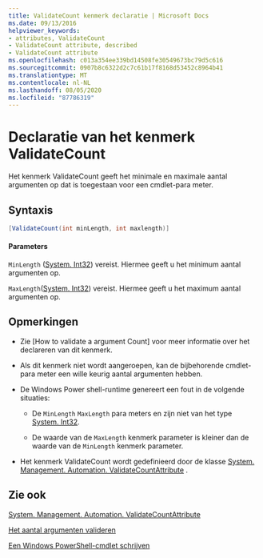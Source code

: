 ```yaml
---
title: ValidateCount kenmerk declaratie | Microsoft Docs
ms.date: 09/13/2016
helpviewer_keywords:
- attributes, ValidateCount
- ValidateCount attribute, described
- ValidateCount attribute
ms.openlocfilehash: c013a354ee339bd14508fe30549673bc79d5c616
ms.sourcegitcommit: 0907b8c6322d2c7c61b17f8168d53452c8964b41
ms.translationtype: MT
ms.contentlocale: nl-NL
ms.lasthandoff: 08/05/2020
ms.locfileid: "87786319"
---
```

# <a name="validatecount-attribute-declaration"></a>Declaratie van het kenmerk ValidateCount

Het kenmerk ValidateCount geeft het minimale en maximale aantal argumenten op dat is toegestaan voor een cmdlet-para meter.

## <a name="syntax"></a>Syntaxis

```csharp
[ValidateCount(int minLength, int maxlength)]
```

#### <a name="parameters"></a>Parameters

`MinLength` ([System. Int32][]) vereist. Hiermee geeft u het minimum aantal argumenten op.

`MaxLength`([System. Int32][]) vereist. Hiermee geeft u het maximum aantal argumenten op.

## <a name="remarks"></a>Opmerkingen

- Zie [How to validate a argument Count][](Engelstalig) voor meer informatie over het declareren van dit kenmerk.

- Als dit kenmerk niet wordt aangeroepen, kan de bijbehorende cmdlet-para meter een wille keurig aantal argumenten hebben.

- De Windows Power shell-runtime genereert een fout in de volgende situaties:

  - De `MinLength` `MaxLength` para meters en zijn niet van het type [System. Int32][].

  - De waarde van de `MaxLength` kenmerk parameter is kleiner dan de waarde van de `MinLength` kenmerk parameter.

- Het kenmerk ValidateCount wordt gedefinieerd door de klasse [System. Management. Automation. ValidateCountAttribute][] .

## <a name="see-also"></a>Zie ook

[System. Management. Automation. ValidateCountAttribute][]

[Het aantal argumenten valideren][]

[Een Windows PowerShell-cmdlet schrijven][]

[Het aantal argumenten valideren]: how-to-validate-an-argument-count.md
[Een Windows PowerShell-cmdlet schrijven]: writing-a-windows-powershell-cmdlet.md

[System. Int32]: /dotnet/api/System.Int32
[System. Management. Automation. ValidateCountAttribute]: /dotnet/api/System.Management.Automation.ValidateCountAttribute
